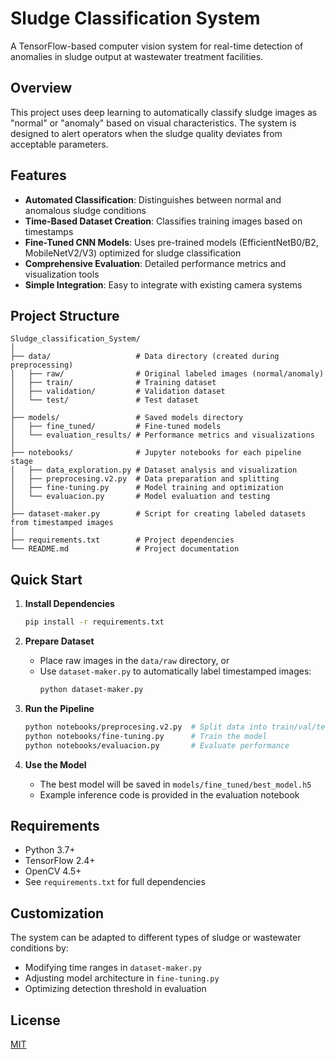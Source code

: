 # Sludge Classification System

A TensorFlow-based computer vision system for real-time detection of anomalies in sludge output at wastewater treatment facilities.

## Overview

This project uses deep learning to automatically classify sludge images as "normal" or "anomaly" based on visual characteristics. The system is designed to alert operators when the sludge quality deviates from acceptable parameters.

## Features

- **Automated Classification**: Distinguishes between normal and anomalous sludge conditions
- **Time-Based Dataset Creation**: Classifies training images based on timestamps
- **Fine-Tuned CNN Models**: Uses pre-trained models (EfficientNetB0/B2, MobileNetV2/V3) optimized for sludge classification
- **Comprehensive Evaluation**: Detailed performance metrics and visualization tools
- **Simple Integration**: Easy to integrate with existing camera systems

## Project Structure

```
Sludge_classification_System/
│
├── data/                   # Data directory (created during preprocessing)
│   ├── raw/                # Original labeled images (normal/anomaly)
│   ├── train/              # Training dataset
│   ├── validation/         # Validation dataset
│   └── test/               # Test dataset
│
├── models/                 # Saved models directory
│   ├── fine_tuned/         # Fine-tuned models
│   └── evaluation_results/ # Performance metrics and visualizations
│
├── notebooks/              # Jupyter notebooks for each pipeline stage
│   ├── data_exploration.py # Dataset analysis and visualization
│   ├── preprocesing.v2.py  # Data preparation and splitting
│   ├── fine-tuning.py      # Model training and optimization
│   └── evaluacion.py       # Model evaluation and testing
│
├── dataset-maker.py        # Script for creating labeled datasets from timestamped images
│
├── requirements.txt        # Project dependencies
└── README.md               # Project documentation
```

## Quick Start

1. **Install Dependencies**
   ```bash
   pip install -r requirements.txt
   ```

2. **Prepare Dataset**
   - Place raw images in the `data/raw` directory, or
   - Use `dataset-maker.py` to automatically label timestamped images:
     ```bash
     python dataset-maker.py
     ```

3. **Run the Pipeline**
   ```bash
   python notebooks/preprocesing.v2.py  # Split data into train/val/test sets
   python notebooks/fine-tuning.py      # Train the model
   python notebooks/evaluacion.py       # Evaluate performance
   ```

4. **Use the Model**
   - The best model will be saved in `models/fine_tuned/best_model.h5`
   - Example inference code is provided in the evaluation notebook

## Requirements

- Python 3.7+
- TensorFlow 2.4+
- OpenCV 4.5+
- See `requirements.txt` for full dependencies

## Customization

The system can be adapted to different types of sludge or wastewater conditions by:
- Modifying time ranges in `dataset-maker.py`
- Adjusting model architecture in `fine-tuning.py`
- Optimizing detection threshold in evaluation

## License

[MIT](https://choosealicense.com/licenses/mit/)